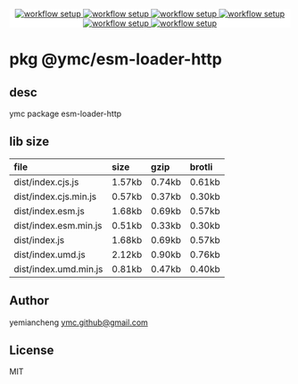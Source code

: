 <p align="center" style="background:white;">
<!-- github workflow stat:s -->
<!-- one line and center  -->
  <a href="https://github.com/YMC-GitHub">
    <img alt="workflow setup" src="https://img.shields.io/static/v1?label=pkg&message=done&color=ff69b4&style=flat-square" />
  </a>
  <a href="https://github.com/YMC-GitHub">
    <img alt="workflow setup" src="https://img.shields.io/static/v1?label=cod&message=done&color=ff69b4&style=flat-square" />
  </a>
    <a href="https://github.com/YMC-GitHub">
    <img alt="workflow setup" src="https://img.shields.io/static/v1?label=dep&message=done&color=ff69b4&style=flat-square" />
  </a>
  <a href="https://github.com/YMC-GitHub">
    <img alt="workflow setup" src="https://img.shields.io/static/v1?label=lin&message=passing&color=ff69b4&style=flat-square" />
  </a>
    <a href="https://github.com/YMC-GitHub">
    <img alt="workflow setup" src="https://img.shields.io/static/v1?label=tes&message={tes_state}&color=ff69b4&style=flat-square" />
  </a>
      <a href="https://github.com/YMC-GitHub">
    <img alt="workflow setup" src="https://img.shields.io/static/v1?label=pro&message=done&color=ff69b4&style=flat-square" />
  </a>


  <!-- https://img.shields.io/badge/<LABEL>-<MESSAGE>-<COLOR> -->
  <!-- https://img.shields.io/static/v1?label=<LABEL>&message=<MESSAGE>&color=<COLOR> -->
<!-- github workflow stat:e -->
</p>

# pkg @ymc/esm-loader-http

## desc
ymc package esm-loader-http

## lib size  
file | size | gzip | brotli
:---- | :---- | :---- | :----
dist/index.cjs.js | 1.57kb | 0.74kb | 0.61kb
dist/index.cjs.min.js | 0.57kb | 0.37kb | 0.30kb
dist/index.esm.js | 1.68kb | 0.69kb | 0.57kb
dist/index.esm.min.js | 0.51kb | 0.33kb | 0.30kb
dist/index.js | 1.68kb | 0.69kb | 0.57kb
dist/index.umd.js | 2.12kb | 0.90kb | 0.76kb
dist/index.umd.min.js | 0.81kb | 0.47kb | 0.40kb

## Author
yemiancheng <ymc.github@gmail.com>

## License
MIT